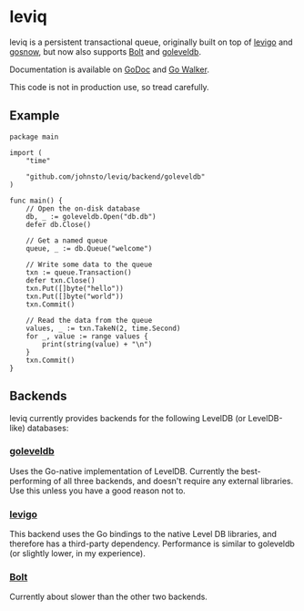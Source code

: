 leviq
=====

leviq is a persistent transactional queue, originally built on top of [levigo](https://github.com/jmhodges/levigo) and [gosnow](https://github.com/sdming/gosnow), but now also supports [Bolt](https://github.com/boltdb/bolt) and [goleveldb](https://github.com/syndtr/goleveldb).

Documentation is available on [GoDoc](https://godoc.org/github.com/johnsto/leviq) and [Go Walker](https://gowalker.org/github.com/johnsto/leviq).

This code is not in production use, so tread carefully.

## Example

```
package main

import (
	"time"

	"github.com/johnsto/leviq/backend/goleveldb"
)

func main() {
	// Open the on-disk database
	db, _ := goleveldb.Open("db.db")
	defer db.Close()

	// Get a named queue
	queue, _ := db.Queue("welcome")

	// Write some data to the queue
	txn := queue.Transaction()
	defer txn.Close()
	txn.Put([]byte("hello"))
	txn.Put([]byte("world"))
	txn.Commit()

	// Read the data from the queue
	values, _ := txn.TakeN(2, time.Second)
	for _, value := range values {
		print(string(value) + "\n")
	}
	txn.Commit()
}

```

## Backends
leviq currently provides backends for the following LevelDB (or LevelDB-like) databases:

### [goleveldb](https://github.com/syndtr/goleveldb)
Uses the Go-native implementation of LevelDB. Currently the best-performing of all three backends, and doesn't require any external libraries. Use this unless you have a good reason not to.

### [levigo](https://github.com/jmhodges/levigo)
This backend uses the Go bindings to the native Level DB libraries, and therefore has a third-party dependency. Performance is similar to goleveldb (or slightly lower, in my experience).


### [Bolt](https://github.com/boltdb/bolt)
Currently about slower than the other two backends.

